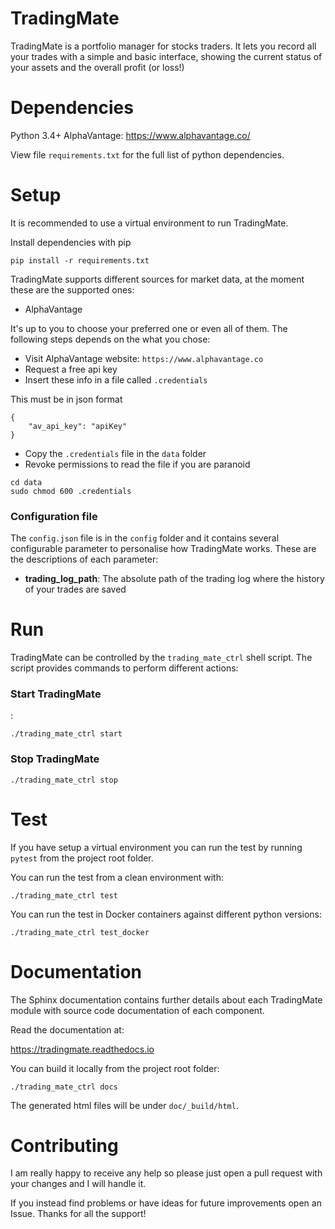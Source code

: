 # TradingMate

TradingMate is a portfolio manager for stocks traders. It lets you record all
your trades with a simple and basic interface, showing the current status of
your assets and the overall profit (or loss!)

# Dependencies

Python 3.4+
AlphaVantage: https://www.alphavantage.co/

View file `requirements.txt` for the full list of python dependencies.

# Setup

It is recommended to use a virtual environment to run TradingMate.

Install dependencies with pip
```
pip install -r requirements.txt
```
TradingMate supports different sources for market data, at the moment these are
the supported ones:

- AlphaVantage

It's up to you to choose your preferred one or even all of them. The following
steps depends on the what you chose:

- Visit AlphaVantage website: `https://www.alphavantage.co`
- Request a free api key
- Insert these info in a file called `.credentials`

This must be in json format

```
{
    "av_api_key": "apiKey"
}
```

- Copy the `.credentials` file in the `data` folder
- Revoke permissions to read the file if you are paranoid

```
cd data
sudo chmod 600 .credentials
```
### Configuration file

The `config.json` file is in the `config` folder and it contains several configurable parameter to personalise how TradingMate works.
These are the descriptions of each parameter:

- **trading_log_path**: The absolute path of the trading log where the history
of your trades are saved

# Run

TradingMate can be controlled by the `trading_mate_ctrl` shell script.
The script provides commands to perform different actions:

### Start TradingMate
:
```
./trading_mate_ctrl start
```

### Stop TradingMate

```
./trading_mate_ctrl stop
```

# Test

If you have setup a virtual environment you can run the test by running `pytest`
from the project root folder.

You can run the test from a clean environment with:
```
./trading_mate_ctrl test
```

You can run the test in Docker containers against different python versions:
```
./trading_mate_ctrl test_docker
```

# Documentation

The Sphinx documentation contains further details about each TradingMate module
with source code documentation of each component.

Read the documentation at:

https://tradingmate.readthedocs.io

You can build it locally from the project root folder:
```
./trading_mate_ctrl docs
```

The generated html files will be under `doc/_build/html`.

# Contributing

I am really happy to receive any help so please just open a pull request
with your changes and I will handle it.

If you instead find problems or have ideas for future improvements open an Issue. Thanks for all the support!
